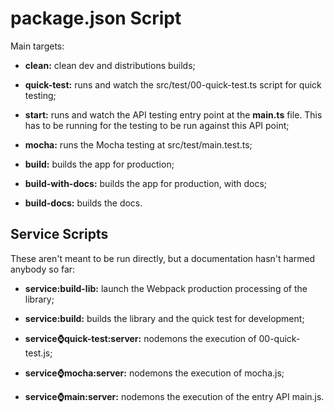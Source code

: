 # package.json Script

Main targets:

- **clean:** clean dev and distributions builds;

- **quick-test:** runs and watch the src/test/00-quick-test.ts script for quick testing;

- **start:** runs and watch the API testing entry point at the **main.ts** file. This has to be running for the testing to be run against this API point;

- **mocha:** runs the Mocha testing at src/test/main.test.ts;

- **build:** builds the app for production;

- **build-with-docs:** builds the app for production, with docs;

- **build-docs:** builds the docs.


## Service Scripts

These aren't meant to be run directly, but a documentation hasn't harmed anybody so far:

- **service:build-lib:** launch the Webpack production processing of the library;

- **service:build:** builds the library and the quick test for development;

- **service:watch:quick-test:server:** nodemons the execution of 00-quick-test.js;

- **service:watch:mocha:server:** nodemons the execution of mocha.js;

- **service:watch:main:server:** nodemons the execution of the entry API main.js.
